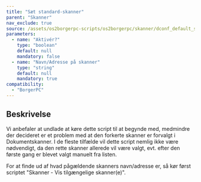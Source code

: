 ```yaml
---
title: "Sæt standard-skanner"
parent: "Skanner"
nav_exclude: true
source: /assets/os2borgerpc-scripts/os2borgerpc/skanner/dconf_default_scanner.sh
parameters:
  - name: "Aktivér?"
    type: "boolean"
    default: null
    mandatory: false
  - name: "Navn/Adresse på skanner"
    type: "string"
    default: null
    mandatory: true
compatibility:
  - "BorgerPC"
---
```


## Beskrivelse
Vi anbefaler at undlade at køre dette script til at begynde med, medmindre der decideret er et problem med at den forkerte skanner er forvalgt i Dokumentskanner.
I de fleste tilfælde vil dette script nemlig ikke være nødvendigt, da den rette skanner allerede vil være valgt, evt. efter den første gang er blevet valgt manuelt fra listen.

For at finde ud af hvad pågældende skanners navn/adresse er, så kør først scriptet "Skanner - Vis tilgængelige skanner(e)".